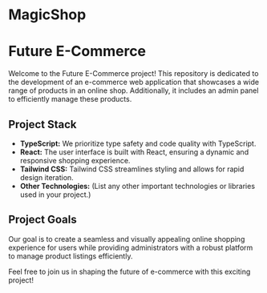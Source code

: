 # MagicShop
# Future E-Commerce

Welcome to the Future E-Commerce project! This repository is dedicated to the development of an e-commerce web application that showcases a wide range of products in an online shop. Additionally, it includes an admin panel to efficiently manage these products.

## Project Stack

- **TypeScript:** We prioritize type safety and code quality with TypeScript.
- **React:** The user interface is built with React, ensuring a dynamic and responsive shopping experience.
- **Tailwind CSS:** Tailwind CSS streamlines styling and allows for rapid design iteration.
- **Other Technologies:** (List any other important technologies or libraries used in your project.)

## Project Goals

Our goal is to create a seamless and visually appealing online shopping experience for users while providing administrators with a robust platform to manage product listings efficiently.

Feel free to join us in shaping the future of e-commerce with this exciting project!


